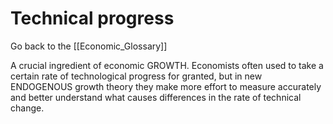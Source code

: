 # Technical progress

Go back to the [[Economic_Glossary]]


A crucial ingredient of economic GROWTH. Economists often used to take a certain rate of technological progress for granted, but in new ENDOGENOUS growth theory they make more effort to measure accurately and better understand what causes differences in the rate of technical change.

